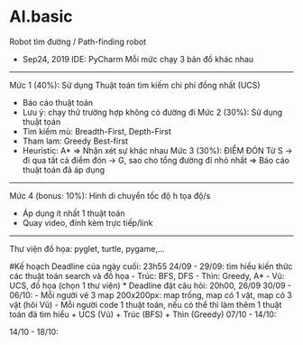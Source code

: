 # AI.basic
Robot tìm đường / Path-finding robot

* Sep24, 2019
IDE: PyCharm
Mỗi mức chạy 3 bản đồ khác nhau
---
Mức 1 (40%): Sử dụng Thuật toán tìm kiếm chi phí đồng nhất (UCS)
  - Báo cáo thuật toán
  - Lưu ý: chạy thử trường hợp không có đường đi
Mức 2 (30%): Sử dụng thuật toán
  - Tìm kiếm mù: Breadth-First, Depth-First
  - Tham lam: Greedy Best-first
  - Heuristic: A*
=> Nhận xét sự khác nhau
Mức 3 (30%): ĐIỂM ĐÓN
  Từ S -> đi qua tất cả điểm đón -> G, sao cho tổng đường đi nhỏ nhất
=> Báo cáo thuật toán đã áp dụng
---
Mức 4 (bonus: 10%): Hình di chuyển tốc độ h tọa độ/s
  - Áp dụng ít nhất 1 thuật toán
  - Quay video, đính kèm trực tiếp/link
---
Thư viện đồ họa: pyglet, turtle, pygame,...

#Kế hoạch
Deadline của ngày cuối: 23h55
24/09 - 29/09: tìm hiểu kiến thức các thuật toán search và đồ họa
    - Trúc: BFS, DFS
    - Thìn: Greedy, A*
    - Vũ: UCS, đồ họa (chọn 1 thư viện)
    * Deadline đặt câu hỏi: 20h00, 26/09
30/09 - 06/10:
    - Mỗi người vẽ 3 map 200x200px: map trống, map có 1 vật, map có 3 vật (hõi Vũ)
    - Mỗi người code 1 thuật toán, nếu có thể thì làm thêm 1 thuật toán đã tìm hiểu
      + UCS (Vũ)
      + Trúc (BFS)
      + Thìn (Greedy)
07/10 - 14/10:

14/10 - 18/10:
